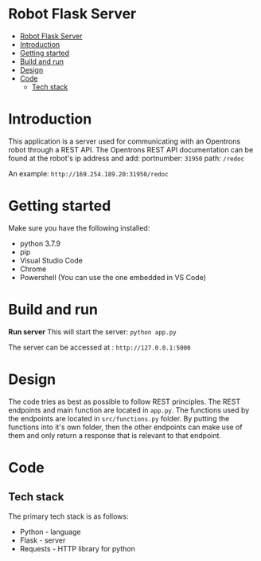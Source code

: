# Robot Flask Server

<!-- TOC -->

- [Robot Flask Server](#robot-flask-server)
- [Introduction](#introduction)
- [Getting started](#getting-started)
- [Build and run](#build-and-run)
- [Design](#design)
- [Code](#code)
  - [Tech stack](#tech-stack)

<!-- /TOC -->
<!-- /TOC -->

# Introduction
This application is a server used for communicating with an Opentrons robot through a REST API. The Opentrons REST API documentation can be found at the robot's ip address and add:
portnumber: `31950`
path: `/redoc`

An example: `http://169.254.189.20:31950/redoc`
# Getting started

Make sure you have the following installed:

- python 3.7.9
- pip
- Visual Studio Code
- Chrome
- Powershell (You can use the one embedded in VS Code)

# Build and run

**Run server**
This will start the server:
`python app.py`

The server can be accessed at : `http://127.0.0.1:5000` 

# Design

The code tries as best as possible to follow REST principles. 
The REST endpoints and main function are located in `app.py`.
The functions used by the endpoints are located in `src/functions.py` folder.
By putting the functions into it's own folder, then the other endpoints can make
use of them and only return a response that is relevant to that endpoint.

# Code

## Tech stack

The primary tech stack is as follows:

- Python - language
- Flask - server
- Requests - HTTP library for python